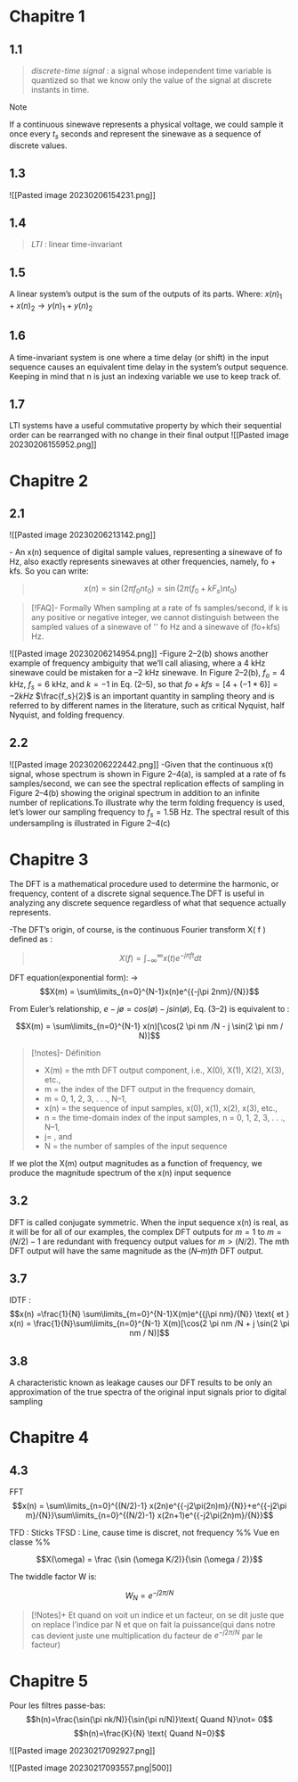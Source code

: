 # Chapitre 1
## 1.1
>*discrete-time signal* : a signal whose independent time variable is quantized so that we know only the value of the signal at discrete instants in time.

>[!Note]
If a continuous sinewave represents a physical voltage, we could sample it once every $t_s$ seconds and represent the sinewave as a sequence of discrete values.
## 1.3
![[Pasted image 20230206154231.png]]
## 1.4
>*LTI* : linear time-invariant
## 1.5
A linear system’s output is the sum of the outputs of its parts. Where:
$x(n)_1+x(n)_2 → y(n)_1+y(n)_2$
## 1.6
A time-invariant system is one where a time delay (or shift) in the input sequence causes an equivalent time delay in the system’s output sequence. Keeping in mind that n is just an indexing variable we use to keep track of.
## 1.7
LTI systems have a useful commutative property by which their sequential order can be rearranged with no change in their final output
![[Pasted image 20230206155952.png]]
# Chapitre 2
## 2.1
![[Pasted image 20230206213142.png]]

\- An x(n) sequence of digital sample values,
representing a sinewave of fo Hz, also exactly represents sinewaves at other
frequencies, namely, fo + kfs.
So you can write:

>$$x(n)=\sin(2\pi f_0 nt_0) =\sin(2\pi (f_0 +kF_s) nt_0)$$

>[!FAQ]- Formally
>When sampling at a rate of fs samples/second, if k is any positive or negative
integer, we cannot distinguish between the sampled values of a sinewave of ''
fo Hz and a sinewave of (fo+kfs) Hz.

![[Pasted image 20230206214954.png]]
\-Figure 2–2(b) shows another example of frequency ambiguity that we’ll
call aliasing, where a 4 kHz sinewave could be mistaken for a –2 kHz
sinewave. In Figure 2–2(b), $f_o = 4$ kHz, $f_s = 6$ kHz, and $k =-1$ in Eq. (2–5), so
that $fo+kfs = [4+(-1 * 6)] = -2 kHz$
$\frac{f_s}{2}$ is an important quantity in sampling theory and is referred to by different
names in the literature, such as critical Nyquist, half Nyquist, and folding
frequency.
## 2.2
![[Pasted image 20230206222442.png]]
\-Given that the continuous x(t) signal, whose spectrum is shown in Figure 2–4(a), is sampled at a rate of fs samples/second, we can see the spectral replication effects of sampling in Figure 2–4(b) showing the original spectrum in addition to an infinite number of replications.To illustrate why the term folding frequency is used, let’s lower our sampling frequency to $f_s = 1.5$B Hz. The spectral result of this undersampling is illustrated in Figure 2–4(c)
# Chapitre 3
The DFT is a mathematical procedure used to determine the harmonic,
or frequency, content of a discrete signal sequence.The DFT is useful in analyzing any discrete sequence regardless of what that sequence actually represents.

\-The DFT’s origin, of course, is the continuous Fourier transform X( f ) defined as :

>$$X(f)=\int_{-\infty}^{\infty} x(t)e^{-j\pi ft}dt$$

DFT equation(exponential form): → $$X(m) = \sum\limits_{n=0}^{N-1}x(n)e^{{-j\pi 2nm}/{N}}$$

From Euler’s relationship,  $e-jø = cos(ø)-jsin(ø)$, Eq. (3–2) is equivalent to : 

 $$X(m) = \sum\limits_{n=0}^{N-1} x(n)[\cos(2 \pi nm /N - j \sin(2 \pi nm / N)]$$ 
 >[!notes]- Définition
 >- X(m) = the mth DFT output component, i.e., X(0), X(1), X(2), X(3), etc.,
 >- m = the index of the DFT output in the frequency domain,
 >- m = 0, 1, 2, 3, . . ., N–1,
 >- x(n) = the sequence of input samples, x(0), x(1), x(2), x(3), etc.,
 >- n = the time-domain index of the input samples, n = 0, 1, 2, 3, . . ., N–1,
 >- j= , and
 >- N = the number of samples of the input sequence

If we plot the X(m) output magnitudes as a function of frequency, we produce
the magnitude spectrum of the x(n) input sequence
## 3.2
DFT is called conjugate symmetric. When the input sequence x(n) is real, as it will be for all of our examples, the complex DFT outputs for $m = 1$ to $m= (N/2) - 1$ are redundant with frequency output values for $m > (N/2)$. The mth DFT output will have the same magnitude as the $(N–m)th$ DFT output.
## 3.7
IDTF : $$x(n) =\frac{1}{N} \sum\limits_{m=0}^{N-1}X(m)e^{{j\pi nm}/{N}} \text{  et  } x(n) = \frac{1}{N}\sum\limits_{n=0}^{N-1} X(m)[\cos(2 \pi nm /N + j \sin(2 \pi nm / N)]$$
## 3.8
A characteristic known as leakage causes our DFT results to be only an approximation of the true spectra of the original input signals prior to digital sampling
# Chapitre 4
## 4.3
FFT
$$x(n) = \sum\limits_{n=0}^{(N/2)-1} x(2n)e^{{-j2\pi(2n)m}/{N}}+e^{{-j2\pi m}/{N}}\sum\limits_{n=0}^{(N/2)-1} x(2n+1)e^{{-j2\pi(2n)m}/{N}}$$

TFD : Sticks
TFSD : Line, cause time is discret, not frequency
%% Vue en classe %%

$$X(\omega) = \frac {\sin (\omega K/2)}{\sin (\omega / 2)}$$

The twiddle factor W is:

$$W_N = e^{-j2\pi /N}$$
>[!Notes]+
>Et quand on voit un indice et un facteur, on se dit juste que on replace l'indice par N et que on fait la puissance(qui dans notre cas devient juste une multiplication du facteur de  $e^{-j2\pi /N}$ par le facteur)
# Chapitre 5
Pour les filtres passe-bas: 
 $$h(n)=\frac{\sin(\pi nk/N)}{\sin(\pi n/N)}\text{  Quand N}\not= 0$$
 $$h(n)=\frac{K}{N} \text{  Quand N=0}$$

![[Pasted image 20230217092927.png]]

![[Pasted image 20230217093557.png|500]]
